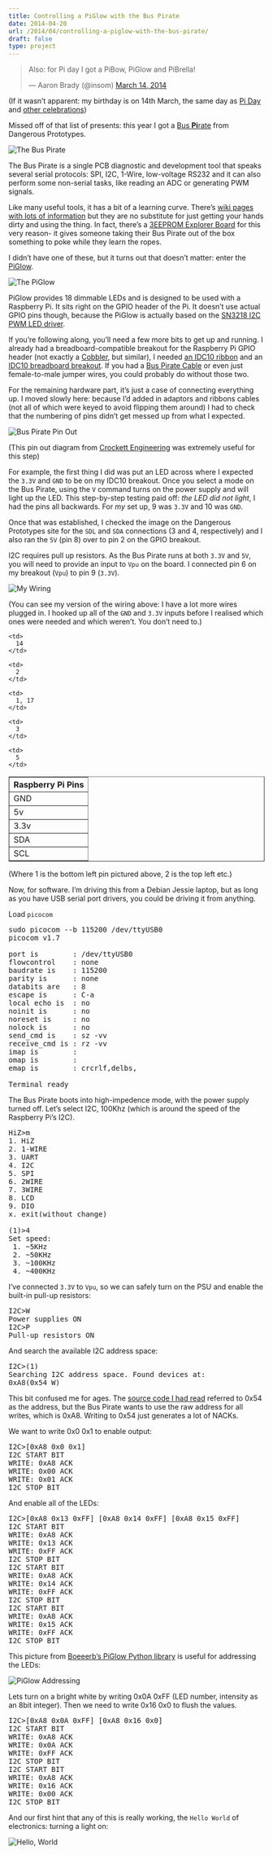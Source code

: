 ```yaml
---
title: Controlling a PiGlow with the Bus Pirate
date: 2014-04-20
url: /2014/04/controlling-a-piglow-with-the-bus-pirate/
draft: false
type: project
---
```

<blockquote class="twitter-tweet" lang="en">
  <p>
    Also: for Pi day I got a PiBow, PiGlow and PiBrella!
  </p>
  
  <p>
    &mdash; Aaron Brady (@insom) <a
href="https://twitter.com/insom/statuses/444590498511347712">March 14, 2014</a>
  </p>
</blockquote>



(If it wasn&rsquo;t apparent: my birthday is on 14th March, the same day as [Pi Day][1] and [other celebrations][2])

Missed off of that list of presents: this year I got a [Bus **Pi**rate][3] from Dangerous Prototypes.

![The Bus Pirate][4]

The Bus Pirate is a single PCB diagnostic and development tool that speaks several serial protocols: SPI, I2C, 1-Wire, low-voltage RS232 and it can also perform some non-serial tasks, like reading an ADC or generating PWM signals.

Like many useful tools, it has a bit of a learning curve. There&rsquo;s [wiki pages with lots of information][5] but they are no substitute for just getting your hands dirty and using the thing. In fact, there&rsquo;s a [3EEPROM Explorer Board][6] for this very reason- it gives someone taking their Bus Pirate out of the box something to poke while they learn the ropes.

I didn&rsquo;t have one of these, but it turns out that doesn&rsquo;t matter: enter the [PiGlow][7].

![The PiGlow][8]

PiGlow provides 18 dimmable LEDs and is designed to be used with a Raspberry Pi. It sits right on the GPIO header of the Pi. It doesn&rsquo;t use actual GPIO pins though, because the PiGlow is actually based on the [SN3218 I2C PWM LED driver][9].

If you&rsquo;re following along, you&rsquo;ll need a few more bits to get up and running. I already had a breadboard-compatible breakout for the Raspberry Pi GPIO header (not exactly a [Cobbler][10], but similar), I needed [an IDC10 ribbon][11] and an [IDC10 breadboard breakout][12]. If you had a [Bus Pirate Cable][13] or even just female-to-male jumper wires, you could probably do without those two.

For the remaining hardware part, it&rsquo;s just a case of connecting everything up. I moved slowly here: because I&rsquo;d added in adaptors and ribbons cables (not all of which were keyed to avoid flipping them around) I had to check that the numbering of pins didn&rsquo;t get messed up from what I expected.

![Bus Pirate Pin Out][14]

(This pin out diagram from [Crockett Engineering][15] was extremely useful for this step)

For example, the first thing I did was put an LED across where I expected the `3.3V` and `GND` to be on my IDC10 breakout. Once you select a mode on the Bus Pirate, using the `V` command turns on the power supply and will light up the LED. This step-by-step testing paid off: _the LED did not light_, I had the pins all backwards. For _my_ set up, 9 was `3.3V` and 10 was `GND`.

Once that was established, I checked the image on the Dangerous Prototypes site for the `SDL` and `SDA` connections (3 and 4, respectively) and I also ran the `5V` (pin 8) over to pin 2 on the GPIO breakout.

I2C requires pull up resistors. As the Bus Pirate runs at both `3.3V` and `5V`, you will need to provide an input to `Vpu` on the board. I connected pin 6 on my breakout (`Vpu`) to pin 9 (`3.3V`).

![My Wiring][16]

(You can see my version of the wiring above: I have a lot more wires plugged in. I hooked up all of the `GND` and `3.3V` inputs before I realised which ones were needed and which weren&rsquo;t. You don&rsquo;t need to.)

<table border="1" cellpadding="5">
  <tr>
    <th colspan="2">
      Raspberry Pi Pins
    </th>
  </tr>
  
  <tr>
    <td>
      GND
    </td>
    
    <td>
      14
    </td>
  </tr>
  
  <tr>
    <td>
      5v
    </td>
    
    <td>
      2
    </td>
  </tr>
  
  <tr>
    <td>
      3.3v
    </td>
    
    <td>
      1, 17
    </td>
  </tr>
  
  <tr>
    <td>
      SDA
    </td>
    
    <td>
      3
    </td>
  </tr>
  
  <tr>
    <td>
      SCL
    </td>
    
    <td>
      5
    </td>
  </tr>
</table>

(Where 1 is the bottom left pin pictured above, 2 is the top left etc.)

Now, for software. I&rsquo;m driving this from a Debian Jessie laptop, but as long as you have USB serial port drivers, you could be driving it from anything.

Load `picocom`

<pre>sudo picocom --b 115200 /dev/ttyUSB0
picocom v1.7

port is        : /dev/ttyUSB0
flowcontrol    : none
baudrate is    : 115200
parity is      : none
databits are   : 8
escape is      : C-a
local echo is  : no
noinit is      : no
noreset is     : no
nolock is      : no
send_cmd is    : sz -vv
receive_cmd is : rz -vv
imap is        :
omap is        :
emap is        : crcrlf,delbs,

Terminal ready
</pre>

The Bus Pirate boots into high-impedence mode, with the power supply turned off. Let&rsquo;s select I2C, 100Khz (which is around the speed of the Raspberry Pi&rsquo;s I2C).

<pre>HiZ>m
1. HiZ
2. 1-WIRE
3. UART
4. I2C
5. SPI
6. 2WIRE
7. 3WIRE
8. LCD
9. DIO
x. exit(without change)

(1)>4
Set speed:
 1. ~5KHz
 2. ~50KHz
 3. ~100KHz
 4. ~400KHz
</pre>

I&rsquo;ve connected `3.3V` to `Vpu`, so we can safely turn on the PSU and enable the built-in pull-up resistors:

<pre>I2C>W
Power supplies ON
I2C>P
Pull-up resistors ON
</pre>

And search the available I2C address space:

<pre>I2C>(1)
Searching I2C address space. Found devices at:
0xA8(0x54 W)
</pre>

This bit confused me for ages. The [source code I had read][17] referred to 0x54 as the address, but the Bus Pirate wants to use the raw address for all writes, which is 0xA8. Writing to 0x54 just generates a lot of NACKs.

We want to write 0x0 0x1 to enable output:

<pre>I2C>[0xA8 0x0 0x1]
I2C START BIT
WRITE: 0xA8 ACK
WRITE: 0x00 ACK
WRITE: 0x01 ACK
I2C STOP BIT
</pre>

And enable all of the LEDs:

<pre>I2C>[0xA8 0x13 0xFF] [0xA8 0x14 0xFF] [0xA8 0x15 0xFF]
I2C START BIT
WRITE: 0xA8 ACK
WRITE: 0x13 ACK
WRITE: 0xFF ACK
I2C STOP BIT
I2C START BIT
WRITE: 0xA8 ACK
WRITE: 0x14 ACK
WRITE: 0xFF ACK
I2C STOP BIT
I2C START BIT
WRITE: 0xA8 ACK
WRITE: 0x15 ACK
WRITE: 0xFF ACK
I2C STOP BIT
</pre>

This picture from [Boeeerb&rsquo;s PiGlow Python library][18] is useful for addressing the LEDs:

![PiGlow Addressing][19]

Lets turn on a bright white by writing 0x0A 0xFF (LED number, intensity as an 8bit integer). Then we need to write 0x16 0x0 to flush the values.

<pre>I2C>[0xA8 0x0A 0xFF] [0xA8 0x16 0x0]
I2C START BIT
WRITE: 0xA8 ACK
WRITE: 0x0A ACK
WRITE: 0xFF ACK
I2C STOP BIT
I2C START BIT
WRITE: 0xA8 ACK
WRITE: 0x16 ACK
WRITE: 0x00 ACK
I2C STOP BIT
</pre>

And our first hint that any of this is really working, the `Hello World` of electronics: turning a light on:

![Hello, World][20]

 [1]: http://www.piday.org/
 [2]: http://www.urbandictionary.com/define.php?term=Steak%20and%20Blowjob%20Day
 [3]: http://dangerousprototypes.com/docs/Bus_Pirate
 [4]: https://insom.iweb-storage.com/public/files/024f5b5c.png?inline=1
 [5]: https://code.google.com/p/the-bus-pirate/
 [6]: http://dangerousprototypes.com/2009/07/30/prototype-bus-pirate-3eeprom-explorer-board/
 [7]: http://shop.pimoroni.com/products/piglow
 [8]: https://insom.iweb-storage.com/public/files/8f8b11a0.png?inline=1
 [9]: http://www.si-en.com/uploadpdf/s2011517171720.pdf
 [10]: http://shop.pimoroni.com/products/adafruit-pi-t-cobbler-breakout-kit-for-raspberry-pi
 [11]: http://www.ebay.co.uk/itm/281209204268
 [12]: http://www.ebay.co.uk/itm/221397350202
 [13]: http://www.hobbytronics.co.uk/bus-pirate-cable
 [14]: https://insom.iweb-storage.com/public/files/038d7364.png?inline=1
 [15]: http://crocketteng.com/blog/bus-pirate-pinout/
 [16]: https://insom.iweb-storage.com/public/files/028f0455.png?inline=1
 [17]: https://github.com/pimoroni/piglow/blob/master/examples/piglow-example.py
 [18]: https://github.com/Boeeerb/PiGlow
 [19]: https://raw.github.com/Boeeerb/PiGlow/master/SN3218_addressing.jpg
 [20]: https://insom.iweb-storage.com/public/files/ac2a0456.png?inline=1


